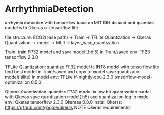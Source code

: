 # ArrhythmiaDetection
arrhymia detection with tensorflow base on MIT BIH dataset and quantize model with Qkeras or tensorflow lite

file structure:
ECG2(base path) -> Train
                -> TFLite Quantization
                -> Qkeras Quantization
                -> model
                -> MLII
                -> layer_wise_quantization
 
Train:
train FP32 model and save model(.hdf5) in Train/saved
env: TF23
     tensorflow 2.3.0
      
TFLite Quantization:
quantize FP32 model to INT8 model with tensorflow lite
find best model in Train/saved and copy to model
save quantization model(.tflite) in model
env: TFLite
     tf-nightly-cpu 2.3.0
     tensorflow-model-optimization 0.5.0
     
Qkeras Quantization:
quantize FP32 model to low bit quantization model with Qkeras
save quantization model(.h5) and quantization log in model
env: Qkeras
     tensorflow 2.3.0
     Qkeraas 0.8.0
install Qkeras: https://github.com/google/qkeras 
NOTE Qkeras requirements!
